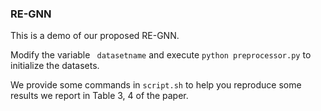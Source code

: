 ### RE-GNN

This is a demo of our proposed RE-GNN.

Modify the variable ` datasetname` and execute `python preprocessor.py` to initialize the datasets.

We provide some commands in `script.sh` to help you reproduce some results we report in Table 3, 4 of the paper.

